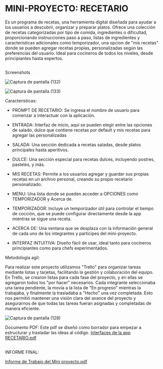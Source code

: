 # MINI-PROYECTO: RECETARIO

Es un programa de recetas, una herramienta digital diseñada para ayudar a los usuarios a descubrir, organizar y preparar platos. Ofrece una colección de recetas categorizadas por tipo de comida, ingredientes o dificultad, proporcionando instrucciones paso a paso, listas de ingredientes y características adicionales como temporizador, una opcion de "mis recetas" donde se pueden agregar recetas propias, personalizadas según las preferencias del usuario. Ideal para cocineros de todos los niveles, desde principiantes hasta expertos.
##

Screenshots

![Captura de pantalla (132)](https://github.com/user-attachments/assets/85395109-13ed-4672-8e89-2ec797bcbc77)

![Captura de pantalla (133)](https://github.com/user-attachments/assets/b14f4f79-f385-4c3f-a849-976564ffd163)

Caracteristicas:
+ PROMPT DE RECETARIO: Se ingresa el nombre de usuario para comenzar a interactuar con la aplicación.

+ ENTRADA: Interfaz de inicio, aquí se pueden elegir entre las opciones de salado, dulce que contiene recetas por default y mis recetas para agregar las personalizadas

+ SALADA: Una sección dedicada a recetas saladas, desde platos principales hasta aperitivos.

+ DULCE: Una sección especial para recetas dulces, incluyendo postres, pasteles, y más.

+ MIS RECETAS: Permite a los usuarios agregar y guardar sus propias recetas en un archivo personal, creando su propio recetario personalizado.
  
+ MENU: Una lista donde se pueden acceder a OPCIONES como TEMPORIZADOR y Acerca de.

+ TEMPORIZADOR: Incluye un temporizador útil para controlar el tiempo de cocción, que se puede configurar directamente desde la app mientras se sigue una receta.

+ ACERCA DE: Una ventana que se desplaza con la información general de cada uno de los integrantes y participes del mini-proyecto.
  
+ INTERFAZ INTUITIVA: Diseño fácil de usar, ideal tanto para cocineros principiantes como para chefs experimentados.



Metodologia agil:

Para realizar este proyecto utilizamos "Trello" para organizar tareas mediante listas y tarjetas, facilitando la gestión y colaboración del equipo. En Trello, se crearon listas para cada fase del proyecto, y en ellas se agregaron todos los "por hacer" necesarios. Cada integrante seleccionaba una tarea pendiente, la movía a la lista de "En progreso" mientras la trabajaba, y finalmente la trasladaba a "Hecho" una vez completada. Esto nos permitió mantener una visión clara del avance del proyecto y asegurarnos de que todas las tareas fueran asignadas y completadas de manera eficiente.



![Captura de pantalla (128)](https://github.com/user-attachments/assets/3343a08b-aa8b-4c6d-bf04-e4240994da91)


Documento PDF:
Este pdf se diseñó  como borrador para empezar a estructurar y trasladar las ideas al código.
[Interfaces de la app RECETARIO.pdf](https://github.com/user-attachments/files/16874330/Interfaces.de.la.app.RECETARIO.pdf)

## 

INFORME FINAL:

[Informe de Trabajo del Mini proyecto.pdf](https://github.com/user-attachments/files/16874427/Informe.de.Trabajo.del.Mini.proyecto.pdf)

